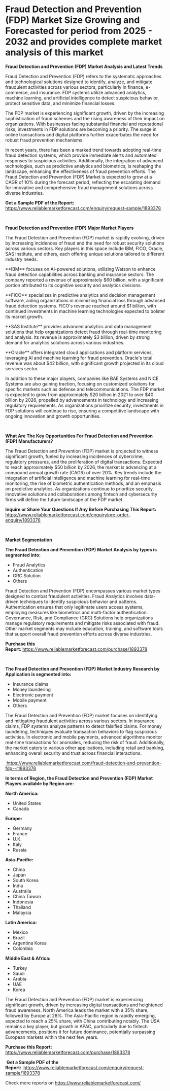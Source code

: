 <p><h1>Fraud Detection and Prevention (FDP) Market Size Growing and Forecasted for period from 2025 - 2032 and provides complete market analysis of this market</h1></p><p><strong>Fraud Detection and Prevention (FDP) Market Analysis and Latest Trends</strong></p>
<p><p>Fraud Detection and Prevention (FDP) refers to the systematic approaches and technological solutions designed to identify, analyze, and mitigate fraudulent activities across various sectors, particularly in finance, e-commerce, and insurance. FDP systems utilize advanced analytics, machine learning, and artificial intelligence to detect suspicious behavior, protect sensitive data, and minimize financial losses.</p><p>The FDP market is experiencing significant growth, driven by the increasing sophistication of fraud schemes and the rising awareness of their impact on organizations. With businesses facing substantial financial and reputational risks, investments in FDP solutions are becoming a priority. The surge in online transactions and digital platforms further exacerbates the need for robust fraud prevention mechanisms.</p><p>In recent years, there has been a marked trend towards adopting real-time fraud detection systems, which provide immediate alerts and automated responses to suspicious activities. Additionally, the integration of advanced technologies, such as predictive analytics and biometrics, is reshaping the landscape, enhancing the effectiveness of fraud prevention efforts. The Fraud Detection and Prevention (FDP) Market is expected to grow at a CAGR of 10% during the forecast period, reflecting the escalating demand for innovative and comprehensive fraud management solutions across diverse industries.</p></p>
<p><strong>Get a Sample PDF of the Report:&nbsp;</strong> <a href="https://www.reliablemarketforecast.com/enquiry/request-sample/1893378?utm_campaign=1842&utm_medium=2&utm_source=Github&utm_content=ia&utm_term=14012025&utm_id=fraud-detection-and-prevention-fdp">https://www.reliablemarketforecast.com/enquiry/request-sample/1893378</a></p>
<p>&nbsp;</p>
<p><strong>Fraud Detection and Prevention (FDP) Major Market Players</strong></p>
<p><p>The Fraud Detection and Prevention (FDP) market is rapidly evolving, driven by increasing incidences of fraud and the need for robust security solutions across various sectors. Key players in this space include IBM, FICO, Oracle, SAS Institute, and others, each offering unique solutions tailored to different industry needs.</p><p>**IBM** focuses on AI-powered solutions, utilizing Watson to enhance fraud detection capabilities across banking and insurance sectors. The company reported a revenue of approximately $60 billion, with a significant portion attributed to its cognitive security and analytics divisions.</p><p>**FICO** specializes in predictive analytics and decision management software, aiding organizations in minimizing financial loss through advanced fraud detection systems. FICO's revenue reached around $1 billion, with continued investments in machine learning technologies expected to bolster its market growth.</p><p>**SAS Institute** provides advanced analytics and data management solutions that help organizations detect fraud through real-time monitoring and analysis. Its revenue is approximately $3 billion, driven by strong demand for analytics solutions across various industries.</p><p>**Oracle** offers integrated cloud applications and platform services, leveraging AI and machine learning for fraud prevention. Oracle's total revenue was about $42 billion, with significant growth projected in its cloud services sector.</p><p>In addition to these major players, companies like BAE Systems and NICE Systems are also gaining traction, focusing on customized solutions for specific markets such as defense and telecommunications. The FDP market is expected to grow from approximately $20 billion in 2021 to over $40 billion by 2026, propelled by advancements in technology and increasing regulatory requirements. As organizations prioritize security, investments in FDP solutions will continue to rise, ensuring a competitive landscape with ongoing innovation and growth opportunities.</p></p>
<p>&nbsp;</p>
<p><strong>What Are The Key Opportunities For Fraud Detection and Prevention (FDP) Manufacturers?</strong></p>
<p><p>The Fraud Detection and Prevention (FDP) market is projected to witness significant growth, fueled by increasing incidences of cybercrime, regulatory pressures, and the proliferation of digital transactions. Expected to reach approximately $50 billion by 2026, the market is advancing at a compound annual growth rate (CAGR) of over 20%. Key trends include the integration of artificial intelligence and machine learning for real-time monitoring, the rise of biometric authentication methods, and an emphasis on predictive analytics. As organizations continue to prioritize security, innovative solutions and collaborations among fintech and cybersecurity firms will define the future landscape of the FDP market.</p></p>
<p><strong>Inquire or Share Your Questions If Any Before Purchasing This Report:</strong> <a href="https://www.reliablemarketforecast.com/enquiry/pre-order-enquiry/1893378?utm_campaign=1842&utm_medium=2&utm_source=Github&utm_content=ia&utm_term=14012025&utm_id=fraud-detection-and-prevention-fdp">https://www.reliablemarketforecast.com/enquiry/pre-order-enquiry/1893378</a></p>
<p>&nbsp;</p>
<p><strong>Market Segmentation</strong></p>
<p><strong>The Fraud Detection and Prevention (FDP) Market Analysis by types is segmented into:</strong></p>
<p><ul><li>Fraud Analytics</li><li>Authentication</li><li>GRC Solution</li><li>Others</li></ul></p>
<p><p>Fraud Detection and Prevention (FDP) encompasses various market types designed to combat fraudulent activities. Fraud Analytics involves data-driven techniques to identify suspicious behavior and patterns. Authentication ensures that only legitimate users access systems, employing measures like biometrics and multi-factor authentication. Governance, Risk, and Compliance (GRC) Solutions help organizations manage regulatory requirements and mitigate risks associated with fraud. Other market segments may include education, training, and software tools that support overall fraud prevention efforts across diverse industries.</p></p>
<p><strong>Purchase this Report:&nbsp;</strong><a href="https://www.reliablemarketforecast.com/purchase/1893378?utm_campaign=1842&utm_medium=2&utm_source=Github&utm_content=ia&utm_term=14012025&utm_id=fraud-detection-and-prevention-fdp">https://www.reliablemarketforecast.com/purchase/1893378</a></p>
<p>&nbsp;</p>
<p><strong>The Fraud Detection and Prevention (FDP) Market Industry Research by Application is segmented into:</strong></p>
<p><ul><li>Insurance claims</li><li>Money laundering</li><li>Electronic payment</li><li>Mobile payment</li><li>Others</li></ul></p>
<p><p>The Fraud Detection and Prevention (FDP) market focuses on identifying and mitigating fraudulent activities across various sectors. In insurance claims, FDP systems analyze patterns to detect falsified claims. For money laundering, techniques evaluate transaction behaviors to flag suspicious activities. In electronic and mobile payments, advanced algorithms monitor real-time transactions for anomalies, reducing the risk of fraud. Additionally, the market caters to various other applications, including retail and banking, enhancing overall security and trust across financial interactions.</p></p>
<p><a href="https://www.reliablemarketforecast.com/fraud-detection-and-prevention-fdp--r1893378?utm_campaign=1842&utm_medium=2&utm_source=Github&utm_content=ia&utm_term=14012025&utm_id=fraud-detection-and-prevention-fdp">&nbsp;https://www.reliablemarketforecast.com/fraud-detection-and-prevention-fdp--r1893378</a></p>
<p><strong>In terms of Region, the Fraud Detection and Prevention (FDP) Market Players available by Region are:</strong></p>
<p>
    <p> <strong> North America: </strong>
        <ul>
            <li>United States</li>
            <li>Canada</li>
        </ul>
        </p> 
    <p> <strong> Europe: </strong>
        <ul>
            <li>Germany</li>
            <li>France</li>
            <li>U.K.</li>
            <li>Italy</li>
            <li>Russia</li>
        </ul>
        </p> 
    <p> <strong> Asia-Pacific: </strong>
        <ul>
            <li>China</li>
            <li>Japan</li>
            <li>South Korea</li>
            <li>India</li>
            <li>Australia</li>
            <li>China Taiwan</li>
            <li>Indonesia</li>
            <li>Thailand</li>
            <li>Malaysia</li>
        </ul>
        </p> 
    <p> <strong> Latin America: </strong>
        <ul>
            <li>Mexico</li>
            <li>Brazil</li>
            <li>Argentina Korea</li>
            <li>Colombia</li>
        </ul>
        </p> 
    <p> <strong> Middle East & Africa: </strong>
        <ul>
            <li>Turkey</li>
            <li>Saudi</li>
            <li>Arabia</li>
            <li>UAE</li>
            <li>Korea</li>
        </ul>
    </p>
    </p>
<p><p>The Fraud Detection and Prevention (FDP) market is experiencing significant growth, driven by increasing digital transactions and heightened fraud awareness. North America leads the market with a 35% share, followed by Europe at 28%. The Asia-Pacific region is rapidly emerging, expected to reach a 25% share, with China contributing notably. The USA remains a key player, but growth in APAC, particularly due to fintech advancements, positions it for future dominance, potentially surpassing European markets within the next few years.</p></p>
<p><strong>Purchase this Report: </strong><a href="https://www.reliablemarketforecast.com/purchase/1893378?utm_campaign=1842&utm_medium=2&utm_source=Github&utm_content=ia&utm_term=14012025&utm_id=fraud-detection-and-prevention-fdp">https://www.reliablemarketforecast.com/purchase/1893378</a></p>
<p>&nbsp;<strong>Get a Sample PDF of the Report:&nbsp;&nbsp;</strong><a href="https://www.reliablemarketforecast.com/enquiry/request-sample/1893378?utm_campaign=1842&utm_medium=2&utm_source=Github&utm_content=ia&utm_term=14012025&utm_id=fraud-detection-and-prevention-fdp">https://www.reliablemarketforecast.com/enquiry/request-sample/1893378</a></p>
<p><strong></strong></p>
<p>Check more reports on <a href="https://www.reliablemarketforecast.com/?utm_campaign=1842&utm_medium=2&utm_source=Github&utm_content=ia&utm_term=14012025&utm_id=fraud-detection-and-prevention-fdp">https://www.reliablemarketforecast.com/</a></p>